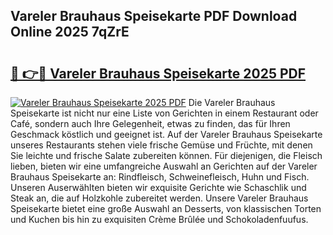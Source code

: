 ## Vareler Brauhaus Speisekarte PDF Download Online 2025 7qZrE

# <h2><a href="http://gcb56bk.nevu.top/?p=Vareler+Brauhaus+Speisekarte">🔗 👉🔴 Vareler Brauhaus Speisekarte 2025 PDF</a></h2>

[![Vareler Brauhaus Speisekarte 2025 PDF](https://i.imgur.com/dBaPXMq.png)](http://gcb56bk.nevu.top/?p=Vareler+Brauhaus+Speisekarte)
Die Vareler Brauhaus Speisekarte ist nicht nur eine Liste von Gerichten in einem Restaurant oder Café, sondern auch Ihre Gelegenheit, etwas zu finden, das für Ihren Geschmack köstlich und geeignet ist. Auf der Vareler Brauhaus Speisekarte unseres Restaurants stehen viele frische Gemüse und Früchte, mit denen Sie leichte und frische Salate zubereiten können. Für diejenigen, die Fleisch lieben, bieten wir eine umfangreiche Auswahl an Gerichten auf der Vareler Brauhaus Speisekarte an: Rindfleisch, Schweinefleisch, Huhn und Fisch. Unseren Auserwählten bieten wir exquisite Gerichte wie Schaschlik und Steak an, die auf Holzkohle zubereitet werden. Unsere Vareler Brauhaus Speisekarte bietet eine große Auswahl an Desserts, von klassischen Torten und Kuchen bis hin zu exquisiten Crème Brûlée und Schokoladenfuufus.
